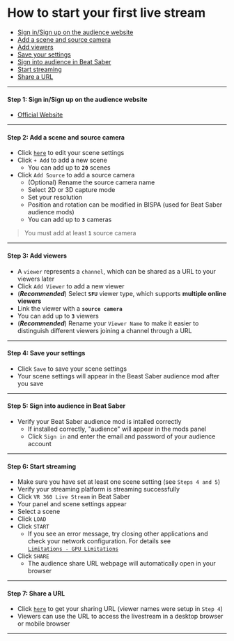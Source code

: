 
# How to start your first live stream
- [Sign in/Sign up on the audience website](#step1)
- [Add a scene and source camera](#step2)
- [Add viewers](#step3)
- [Save your settings](#step4)
- [Sign into audience in Beat Saber](#step5)
- [Start streaming](#step6)
- [Share a URL](#step7)
****
#### <a name="step1"> Step 1:  Sign in/Sign up on the audience website
- [Official Website](https://www.meta-audience.com/en-us/)
****
#### <a name="step2"> Step 2: Add a scene and source camera
- Click [`here`](https://www.meta-audience.com/en-us/accounts/scenes/) to edit your scene settings
- Click `+ Add` to add a new scene 
    - You can add up to **`20`** scenes
- Click `Add Source` to add a source camera
    - (Optional) Rename the source camera name
    - Select 2D or 3D capture mode
    - Set your resolution
    - Position and rotation can be modified in BISPA (used for Beat Saber audience mods)
    - You can add up to **`3`** cameras
> You must add at least **`1`** source camera
****
#### <a name="step3"> Step 3: Add viewers
- A `viewer` represents a `channel`, which can be shared as a URL to your viewers later
- Click `Add Viewer` to add a new viewer 
- (***Recommended***) Select **`SFU`** viewer type, which supports **multiple online viewers**
- Link the viewer with a **`source camera`**
- You can add up to **`3`** viewers
- (***Recommended***) Rename your `Viewer Name` to make it easier to distinguish different viewers joining a channel through a URL
****
#### <a name="step4"> Step 4: Save your settings
- Click `Save` to save your scene settings
- Your scene settings will appear in the Beast Saber audience mod after you save
****
#### <a name="step5"> Step 5: Sign into audience in Beat Saber
- Verify your Beat Saber audience mod is intalled correctly
    - If installed correctly, "audience" will appear in the mods panel
    - Click `Sign in` and enter the email and password of your audience account
****

#### <a name="step6"> Step 6: Start streaming
- Make sure you have set at least one scene setting (see `Steps 4 and 5`)
- Verify your streaming platform is streaming successfully
- Click `VR 360 Live Stream` in Beat Saber
- Your panel and scene settings appear
- Select a scene
- Click `LOAD`
- Click `START`
    - If you see an error message, try closing other applications and check your network configuration. For details see <br>[`Limitations - GPU Limitations`](https://github.com/meta-audience/BeatSaber_audience/blob/main/docs/LIMITATION.md#gpu-session-problem)
- Click `SHARE`
    - The audience share URL webpage will automatically open in your browser
****    
#### <a name="step7"> Step 7: Share a URL
- Click [`here`](https://www.meta-audience.com/en-us/accounts/userChannels/) to get your sharing URL (viewer names were setup in `Step 4`)
- Viewers can use the URL to access the livestream in a desktop browser or mobile browser
****

